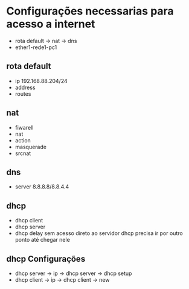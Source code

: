 # Configurações necessarias para acesso a internet

- rota default -> nat -> dns
- ether1-rede1-pc1

## rota default

- ip 192.168.88.204/24
- address
- routes

## nat

- fiwarell
- nat
- action
- masquerade
- srcnat

## dns

- server 8.8.8.8/8.8.4.4

## dhcp

- dhcp client
- dhcp server
- dhcp delay sem acesso direto ao servidor dhcp precisa ir por outro ponto até chegar nele

## dhcp Configurações

- dhcp server -> ip -> dhcp server -> dhcp setup
- dhcp client -> ip -> dhcp client -> new
